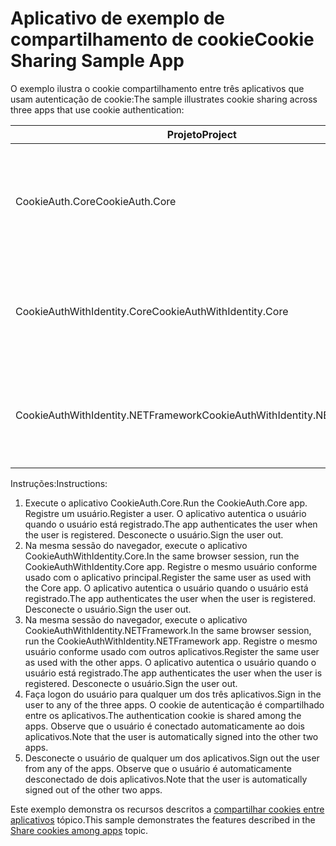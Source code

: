 # <a name="cookie-sharing-sample-app"></a><span data-ttu-id="30efe-101">Aplicativo de exemplo de compartilhamento de cookie</span><span class="sxs-lookup"><span data-stu-id="30efe-101">Cookie Sharing Sample App</span></span>

<span data-ttu-id="30efe-102">O exemplo ilustra o cookie compartilhamento entre três aplicativos que usam autenticação de cookie:</span><span class="sxs-lookup"><span data-stu-id="30efe-102">The sample illustrates cookie sharing across three apps that use cookie authentication:</span></span>

| <span data-ttu-id="30efe-103">Projeto</span><span class="sxs-lookup"><span data-stu-id="30efe-103">Project</span></span>                             | <span data-ttu-id="30efe-104">Descrição</span><span class="sxs-lookup"><span data-stu-id="30efe-104">Description</span></span> |
| ----------------------------------- | ----------- |
| <span data-ttu-id="30efe-105">CookieAuth.Core</span><span class="sxs-lookup"><span data-stu-id="30efe-105">CookieAuth.Core</span></span>                     | <span data-ttu-id="30efe-106">Aplicativo do ASP.NET Core 2.0 Razor páginas sem usar a identidade do ASP.NET Core</span><span class="sxs-lookup"><span data-stu-id="30efe-106">ASP.NET Core 2.0 Razor Pages app without using ASP.NET Core Identity</span></span> |
| <span data-ttu-id="30efe-107">CookieAuthWithIdentity.Core</span><span class="sxs-lookup"><span data-stu-id="30efe-107">CookieAuthWithIdentity.Core</span></span>         | <span data-ttu-id="30efe-108">Aplicativo do ASP.NET Core 2.0 MVC com a identidade do ASP.NET Core</span><span class="sxs-lookup"><span data-stu-id="30efe-108">ASP.NET Core 2.0 MVC app with ASP.NET Core Identity</span></span> |
| <span data-ttu-id="30efe-109">CookieAuthWithIdentity.NETFramework</span><span class="sxs-lookup"><span data-stu-id="30efe-109">CookieAuthWithIdentity.NETFramework</span></span> | <span data-ttu-id="30efe-110">Aplicativo do MVC do ASP.NET Framework 4.6.1 com a identidade do ASP.NET</span><span class="sxs-lookup"><span data-stu-id="30efe-110">ASP.NET Framework 4.6.1 MVC app with ASP.NET Identity</span></span> |

<span data-ttu-id="30efe-111">Instruções:</span><span class="sxs-lookup"><span data-stu-id="30efe-111">Instructions:</span></span>

1. <span data-ttu-id="30efe-112">Execute o aplicativo CookieAuth.Core.</span><span class="sxs-lookup"><span data-stu-id="30efe-112">Run the CookieAuth.Core app.</span></span> <span data-ttu-id="30efe-113">Registre um usuário.</span><span class="sxs-lookup"><span data-stu-id="30efe-113">Register a user.</span></span> <span data-ttu-id="30efe-114">O aplicativo autentica o usuário quando o usuário está registrado.</span><span class="sxs-lookup"><span data-stu-id="30efe-114">The app authenticates the user when the user is registered.</span></span> <span data-ttu-id="30efe-115">Desconecte o usuário.</span><span class="sxs-lookup"><span data-stu-id="30efe-115">Sign the user out.</span></span>
1. <span data-ttu-id="30efe-116">Na mesma sessão do navegador, execute o aplicativo CookieAuthWithIdentity.Core.</span><span class="sxs-lookup"><span data-stu-id="30efe-116">In the same browser session, run the CookieAuthWithIdentity.Core app.</span></span> <span data-ttu-id="30efe-117">Registre o mesmo usuário conforme usado com o aplicativo principal.</span><span class="sxs-lookup"><span data-stu-id="30efe-117">Register the same user as used with the Core app.</span></span> <span data-ttu-id="30efe-118">O aplicativo autentica o usuário quando o usuário está registrado.</span><span class="sxs-lookup"><span data-stu-id="30efe-118">The app authenticates the user when the user is registered.</span></span> <span data-ttu-id="30efe-119">Desconecte o usuário.</span><span class="sxs-lookup"><span data-stu-id="30efe-119">Sign the user out.</span></span>
1. <span data-ttu-id="30efe-120">Na mesma sessão do navegador, execute o aplicativo CookieAuthWithIdentity.NETFramework.</span><span class="sxs-lookup"><span data-stu-id="30efe-120">In the same browser session, run the CookieAuthWithIdentity.NETFramework app.</span></span> <span data-ttu-id="30efe-121">Registre o mesmo usuário conforme usado com outros aplicativos.</span><span class="sxs-lookup"><span data-stu-id="30efe-121">Register the same user as used with the other apps.</span></span> <span data-ttu-id="30efe-122">O aplicativo autentica o usuário quando o usuário está registrado.</span><span class="sxs-lookup"><span data-stu-id="30efe-122">The app authenticates the user when the user is registered.</span></span> <span data-ttu-id="30efe-123">Desconecte o usuário.</span><span class="sxs-lookup"><span data-stu-id="30efe-123">Sign the user out.</span></span>
1. <span data-ttu-id="30efe-124">Faça logon do usuário para qualquer um dos três aplicativos.</span><span class="sxs-lookup"><span data-stu-id="30efe-124">Sign in the user to any of the three apps.</span></span> <span data-ttu-id="30efe-125">O cookie de autenticação é compartilhado entre os aplicativos.</span><span class="sxs-lookup"><span data-stu-id="30efe-125">The authentication cookie is shared among the apps.</span></span> <span data-ttu-id="30efe-126">Observe que o usuário é conectado automaticamente ao dois aplicativos.</span><span class="sxs-lookup"><span data-stu-id="30efe-126">Note that the user is automatically signed into the other two apps.</span></span>
1. <span data-ttu-id="30efe-127">Desconecte o usuário de qualquer um dos aplicativos.</span><span class="sxs-lookup"><span data-stu-id="30efe-127">Sign out the user from any of the apps.</span></span> <span data-ttu-id="30efe-128">Observe que o usuário é automaticamente desconectado de dois aplicativos.</span><span class="sxs-lookup"><span data-stu-id="30efe-128">Note that the user is automatically signed out of the other two apps.</span></span>

<span data-ttu-id="30efe-129">Este exemplo demonstra os recursos descritos a [compartilhar cookies entre aplicativos](https://docs.microsoft.com/aspnet/core/security/cookie-sharing) tópico.</span><span class="sxs-lookup"><span data-stu-id="30efe-129">This sample demonstrates the features described in the [Share cookies among apps](https://docs.microsoft.com/aspnet/core/security/cookie-sharing) topic.</span></span>
